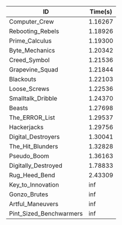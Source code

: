 |ID|Time(s)|
|-|-|
|Computer_Crew|1.16267|
|Rebooting_Rebels|1.18926|
|Prime_Calculus|1.19300|
|Byte_Mechanics|1.20342|
|Creed_Symbol|1.21536|
|Grapevine_Squad|1.21844|
|Blackouts|1.22103|
|Loose_Screws|1.22536|
|Smalltalk_Dribble|1.24370|
|Beasts|1.27698|
|The_ERROR_List|1.29537|
|Hackerjacks|1.29756|
|Digital_Destroyers|1.30041|
|The_Hit_Blunders|1.32828|
|Pseudo_Boom|1.36163|
|Digitally_Destroyed|1.78833|
|Rug_Heed_Bend|2.43309|
|Key_to_Innovation|inf|
|Gonzo_Brutes|inf|
|Artful_Maneuvers|inf|
|Pint_Sized_Benchwarmers|inf|
